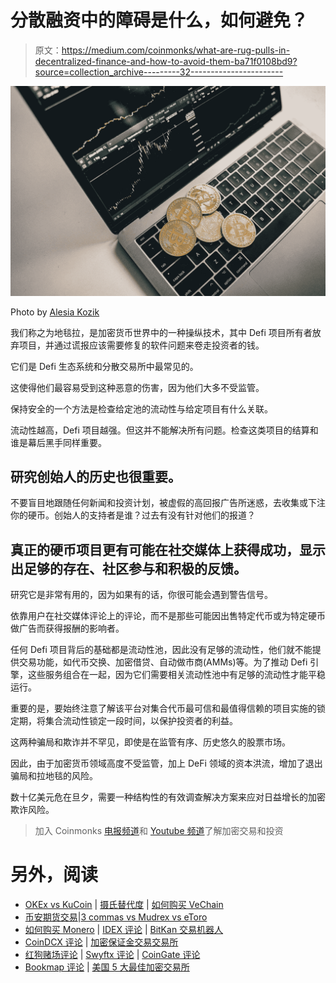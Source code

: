 # 分散融资中的障碍是什么，如何避免？

> 原文：<https://medium.com/coinmonks/what-are-rug-pulls-in-decentralized-finance-and-how-to-avoid-them-ba71f0108bd9?source=collection_archive---------32----------------------->

![](img/4b65fa088bd0b050e29b57565c333602.png)

Photo by [Alesia Kozik](https://www.pexels.com/photo/coins-on-top-of-a-laptop-6770774/)

我们称之为地毯拉，是加密货币世界中的一种操纵技术，其中 Defi 项目所有者放弃项目，并通过谎报应该需要修复的软件问题来卷走投资者的钱。

它们是 Defi 生态系统和分散交易所中最常见的。

这使得他们最容易受到这种恶意的伤害，因为他们大多不受监管。

保持安全的一个方法是检查给定池的流动性与给定项目有什么关联。

流动性越高，Defi 项目越强。但这并不能解决所有问题。检查这类项目的结算和谁是幕后黑手同样重要。

## 研究创始人的历史也很重要。

不要盲目地跟随任何新闻和投资计划，被虚假的高回报广告所迷惑，去收集或下注你的硬币。创始人的支持者是谁？过去有没有针对他们的报道？

## 真正的硬币项目更有可能在社交媒体上获得成功，显示出足够的存在、社区参与和积极的反馈。

研究它是非常有用的，因为如果有的话，你很可能会遇到警告信号。

依靠用户在社交媒体评论上的评论，而不是那些可能因出售特定代币或为特定硬币做广告而获得报酬的影响者。

任何 Defi 项目背后的基础都是流动性池，因此没有足够的流动性，他们就不能提供交易功能，如代币交换、加密借贷、自动做市商(AMMs)等。为了推动 Defi 引擎，这些服务组合在一起，因为它们需要相关流动性池中有足够的流动性才能平稳运行。

重要的是，要始终注意了解该平台对集合代币最可信和最值得信赖的项目实施的锁定期，将集合流动性锁定一段时间，以保护投资者的利益。

这两种骗局和欺诈并不罕见，即使是在监管有序、历史悠久的股票市场。

因此，由于加密货币领域高度不受监管，加上 DeFi 领域的资本洪流，增加了退出骗局和拉地毯的风险。

数十亿美元危在旦夕，需要一种结构性的有效调查解决方案来应对日益增长的加密欺诈风险。

> 加入 Coinmonks [电报频道](https://t.me/coincodecap)和 [Youtube 频道](https://www.youtube.com/c/coinmonks/videos)了解加密交易和投资

# 另外，阅读

*   [OKEx vs KuCoin](https://coincodecap.com/okex-kucoin) | [摄氏替代度](https://coincodecap.com/celsius-alternatives) | [如何购买 VeChain](https://coincodecap.com/buy-vechain)
*   [币安期货交易](https://coincodecap.com/binance-futures-trading)|[3 commas vs Mudrex vs eToro](https://coincodecap.com/mudrex-3commas-etoro)
*   [如何购买 Monero](https://coincodecap.com/buy-monero) | [IDEX 评论](https://coincodecap.com/idex-review) | [BitKan 交易机器人](https://coincodecap.com/bitkan-trading-bot)
*   [CoinDCX 评论](/coinmonks/coindcx-review-8444db3621a2) | [加密保证金交易交易所](https://coincodecap.com/crypto-margin-trading-exchanges)
*   [红狗赌场评论](https://coincodecap.com/red-dog-casino-review) | [Swyftx 评论](https://coincodecap.com/swyftx-review) | [CoinGate 评论](https://coincodecap.com/coingate-review)
*   [Bookmap 评论](https://coincodecap.com/bookmap-review-2021-best-trading-software) | [美国 5 大最佳加密交易所](https://coincodecap.com/crypto-exchange-usa)